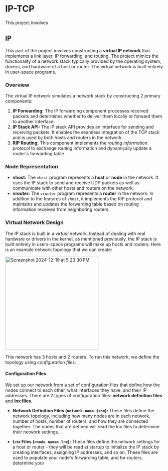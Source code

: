 # IP-TCP

This project involves

## IP

This part of the project involves constructing a **virtual IP network** that implements a link layer, IP forwarding, and routing. The project mimics the functionality of a network stack typically provided by the operating system, drivers, and hardware of a host or router. The virtual network is built entirely in user-space programs.

### Overview

The virtual IP network simulates a network stack by constructing 2 primary components:
1. **IP Forwarding:** The IP forwarding component processes received packets and determines whether to deliver them locally or forward them to another interface.
2. **IP Stack API:** The IP stack API provides an interface for sending and receiving packets. It enables the seamless integration of the TCP stack and is used by both hosts and routers in the network.
3. **RIP Routing:** This component implements the _routing information protocol_ to exchange routing information and dynamically update a router's forwarding table

### Node Representation
- **vhost:** The `vhost` program represents a **host** or **node** in the network. It uses the IP stack to send and receive UDP packets as well as communicate with other hosts and routers on the network.
- **vrouter:** The `vrouter` program represents a **router** in the network. In addition to the features of `vhost`, it implements the RIP protocol and maintains and updates the forwarding table based on routing information received from neighboring routers.

### Virtual Network Design

The IP stack is built in a _virtual_ network. Instead of dealing with real hardware or drivers in the kernel, as mentioned previously, the IP stack is built entirely in users-space programs will make up hosts and routers. Here is an example network topology that we can create:

<img width="297" alt="Screenshot 2024-12-19 at 5 23 30 PM" src="https://github.com/user-attachments/assets/20a5507f-ba6a-4ce2-9e8d-e3bcc5163f74" />

This network has 3 hosts and 2 routers. To run this network, we define the topology using _configuration files_.

#### Configuration Files

We set up our network from a set of configuration files that define how the nodes connect to each other, what interfaces they have, and their IP addresses. There are 2 types of configuration files: **network definition files** and **lnx files**.

- **Network Definition Files (`network-name.json`):** These files define the network topology, including how many nodes are in each network, number of hosts, number of routers, and how they are connected together. The nodes that are defined will read the lnx files to determine their network settings.
  
- **Lnx Files (`<node name>.lnx`):** These files define the network settings for a host or router - they will be read at startup to initialize the IP stack by creating interfaces, assigning IP addresses, and so on. These files are used to populate your node's forwarding table, and for routers, determine your
